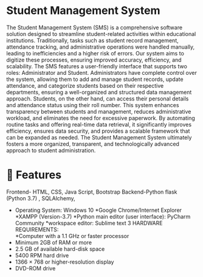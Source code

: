 # Student Management System
  
The Student Management System (SMS) is a comprehensive software solution designed to streamline student-related activities within educational institutions. Traditionally, tasks such as student record management, attendance tracking, and administrative operations were handled manually, leading to inefficiencies and a higher risk of errors. Our system aims to digitize these processes, ensuring improved accuracy, efficiency, and scalability. The SMS features a user-friendly interface that supports two roles: Administrator and Student. Administrators have complete control over the system, allowing them to add and manage student records, update attendance, and categorize students based on their respective departments, ensuring a well-organized and structured data management approach. Students, on the other hand, can access their personal details and attendance status using their roll number. This system enhances transparency between students and management, reduces administrative workload, and eliminates the need for excessive paperwork. By automating routine tasks and offering real-time data retrieval, it significantly improves efficiency, ensures data security, and provides a scalable framework that can be expanded as needed. The Student Management System ultimately fosters a more organized, transparent, and technologically advanced approach to student administration.

# 📝 Features
Frontend- HTML, CSS, Java Script, Bootstrap Backend-Python flask (Python 3.7) , SQLAlchemy, 
*	Operating System: Windows 10
*Google Chrome/Internet Explorer
*XAMPP (Version-3.7)
*Python main editor (user interface): PyCharm Community
*workspace editor: Sublime text 3
HARDWARE REQUIREMENTS:  
*Computer with a 1.1 GHz or faster processor
* Minimum 2GB of RAM or more
* 2.5 GB of available hard-disk space
* 5400 RPM hard drive
* 1366 × 768 or higher-resolution display
* DVD-ROM drive



